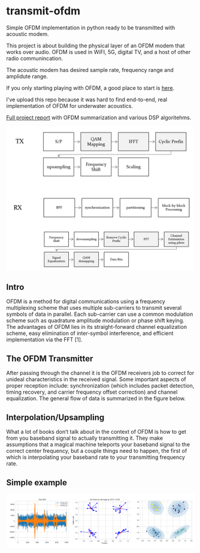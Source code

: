 # transmit-ofdm
Simple OFDM implementation in python ready to be transmitted with acoustic modem.

This project is about building the physical layer of an OFDM modem that works over audio. OFDM is used in WiFI, 5G, digital TV, and a host of other radio communincation.

The acoustic modem has desired sample rate, frequency range and amplidute range.

If you only starting playing with OFDM, a good place to start is [here](https://hardwareteams.com/docs/dsp/audio-ofdm/audio-ofdm-modem-part1/).

I've upload this repo because it was hard to find end-to-end, real implementation of OFDM for underwater acoustics.
 
[Full project report](https://github.com/MaorAssayag/transmit-ofdm/blob/main/assets/AcoustisSSP_proj_MaorAssayag.pdf) with OFDM summarization and various DSP algoritehms.

<img src="https://github.com/MaorAssayag/transmit-ofdm/blob/main/assets/ofdm_system_model.png" width="500">  

## Intro
OFDM is a method for digital communications using a frequency multiplexing scheme that uses multiple sub-carriers to transmit several symbols of data in parallel. Each sub-carrier can use a common modulation scheme such as quadrature amplitude modulation or phase shift keying. The advantages of OFDM lies in its straight-forward channel equalization scheme, easy elimination of inter-symbol interference, and efficient implementation via the FFT [1].

## The OFDM Transmitter 
After passing through the channel it is the OFDM receivers job to correct for unideal characteristics in the received signal. Some important aspects of proper reception include: synchronization (which includes packet detection, timing recovery, and carrier frequency offset correction) and channel equalization. The general flow of data is summarized in the figure below.

## Interpolation/Upsampling
What a lot of books don’t talk about in the context of OFDM is how to get from you baseband signal to actually transmitting it. They make assumptions that a magical machine teleports your baseband signal to the correct center frequency, but a couple things need to happen, the first of which is interpolating your baseband rate to your transmitting frequency rate.

## Simple example
<img src="https://github.com/MaorAssayag/transmit-ofdm/blob/main/assets/ofdm_gmm.png" width="800">  

